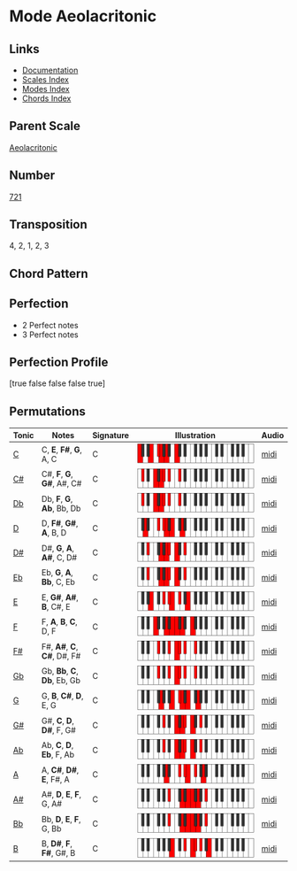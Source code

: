 # Mode Aeolacritonic

## Links

- [Documentation](README.md)
- [Scales Index](Scales.md)
- [Modes Index](Modes.md)
- [Chords Index](Chords.md)

## Parent Scale

[Aeolacritonic](ScaleAeolacritonic.md)

## Number

[721](https://ianring.com/musictheory/scales/721)

## Transposition

4, 2, 1, 2, 3

## Chord Pattern



## Perfection

- 2 Perfect notes
- 3 Perfect notes

## Perfection Profile

[true false false false true]

## Permutations

| Tonic | Notes | Signature | Illustration | Audio |
|-------|-------|-----------|--------------|-------|
| [C](ModeCNaturalAeolacritonic.md) | C, **E**, **F#**, **G**, A, C | C | ![CNaturalAeolacritonic](ModeCNaturalAeolacritonic.png) | [midi](https://github.com/edipermadi/music/blob/main/docs/ModeCNaturalAeolacritonic.mid?raw=true) |
| [C#](ModeCSharpAeolacritonic.md) | C#, **F**, **G**, **G#**, A#, C# | C | ![CSharpAeolacritonic](ModeCSharpAeolacritonic.png) | [midi](https://github.com/edipermadi/music/blob/main/docs/ModeCSharpAeolacritonic.mid?raw=true) |
| [Db](ModeDFlatAeolacritonic.md) | Db, **F**, **G**, **Ab**, Bb, Db | C | ![DFlatAeolacritonic](ModeDFlatAeolacritonic.png) | [midi](https://github.com/edipermadi/music/blob/main/docs/ModeDFlatAeolacritonic.mid?raw=true) |
| [D](ModeDNaturalAeolacritonic.md) | D, **F#**, **G#**, **A**, B, D | C | ![DNaturalAeolacritonic](ModeDNaturalAeolacritonic.png) | [midi](https://github.com/edipermadi/music/blob/main/docs/ModeDNaturalAeolacritonic.mid?raw=true) |
| [D#](ModeDSharpAeolacritonic.md) | D#, **G**, **A**, **A#**, C, D# | C | ![DSharpAeolacritonic](ModeDSharpAeolacritonic.png) | [midi](https://github.com/edipermadi/music/blob/main/docs/ModeDSharpAeolacritonic.mid?raw=true) |
| [Eb](ModeEFlatAeolacritonic.md) | Eb, **G**, **A**, **Bb**, C, Eb | C | ![EFlatAeolacritonic](ModeEFlatAeolacritonic.png) | [midi](https://github.com/edipermadi/music/blob/main/docs/ModeEFlatAeolacritonic.mid?raw=true) |
| [E](ModeENaturalAeolacritonic.md) | E, **G#**, **A#**, **B**, C#, E | C | ![ENaturalAeolacritonic](ModeENaturalAeolacritonic.png) | [midi](https://github.com/edipermadi/music/blob/main/docs/ModeENaturalAeolacritonic.mid?raw=true) |
| [F](ModeFNaturalAeolacritonic.md) | F, **A**, **B**, **C**, D, F | C | ![FNaturalAeolacritonic](ModeFNaturalAeolacritonic.png) | [midi](https://github.com/edipermadi/music/blob/main/docs/ModeFNaturalAeolacritonic.mid?raw=true) |
| [F#](ModeFSharpAeolacritonic.md) | F#, **A#**, **C**, **C#**, D#, F# | C | ![FSharpAeolacritonic](ModeFSharpAeolacritonic.png) | [midi](https://github.com/edipermadi/music/blob/main/docs/ModeFSharpAeolacritonic.mid?raw=true) |
| [Gb](ModeGFlatAeolacritonic.md) | Gb, **Bb**, **C**, **Db**, Eb, Gb | C | ![GFlatAeolacritonic](ModeGFlatAeolacritonic.png) | [midi](https://github.com/edipermadi/music/blob/main/docs/ModeGFlatAeolacritonic.mid?raw=true) |
| [G](ModeGNaturalAeolacritonic.md) | G, **B**, **C#**, **D**, E, G | C | ![GNaturalAeolacritonic](ModeGNaturalAeolacritonic.png) | [midi](https://github.com/edipermadi/music/blob/main/docs/ModeGNaturalAeolacritonic.mid?raw=true) |
| [G#](ModeGSharpAeolacritonic.md) | G#, **C**, **D**, **D#**, F, G# | C | ![GSharpAeolacritonic](ModeGSharpAeolacritonic.png) | [midi](https://github.com/edipermadi/music/blob/main/docs/ModeGSharpAeolacritonic.mid?raw=true) |
| [Ab](ModeAFlatAeolacritonic.md) | Ab, **C**, **D**, **Eb**, F, Ab | C | ![AFlatAeolacritonic](ModeAFlatAeolacritonic.png) | [midi](https://github.com/edipermadi/music/blob/main/docs/ModeAFlatAeolacritonic.mid?raw=true) |
| [A](ModeANaturalAeolacritonic.md) | A, **C#**, **D#**, **E**, F#, A | C | ![ANaturalAeolacritonic](ModeANaturalAeolacritonic.png) | [midi](https://github.com/edipermadi/music/blob/main/docs/ModeANaturalAeolacritonic.mid?raw=true) |
| [A#](ModeASharpAeolacritonic.md) | A#, **D**, **E**, **F**, G, A# | C | ![ASharpAeolacritonic](ModeASharpAeolacritonic.png) | [midi](https://github.com/edipermadi/music/blob/main/docs/ModeASharpAeolacritonic.mid?raw=true) |
| [Bb](ModeBFlatAeolacritonic.md) | Bb, **D**, **E**, **F**, G, Bb | C | ![BFlatAeolacritonic](ModeBFlatAeolacritonic.png) | [midi](https://github.com/edipermadi/music/blob/main/docs/ModeBFlatAeolacritonic.mid?raw=true) |
| [B](ModeBNaturalAeolacritonic.md) | B, **D#**, **F**, **F#**, G#, B | C | ![BNaturalAeolacritonic](ModeBNaturalAeolacritonic.png) | [midi](https://github.com/edipermadi/music/blob/main/docs/ModeBNaturalAeolacritonic.mid?raw=true) |
